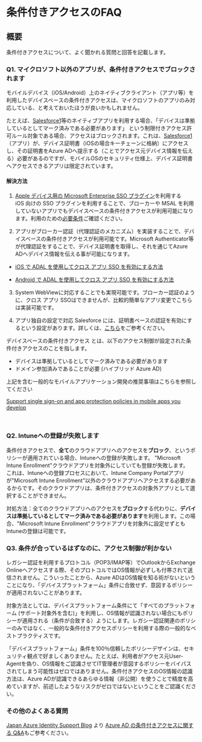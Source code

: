 # 条件付きアクセスのFAQ

## 概要
条件付きアクセスについて、よく聞かれる質問と回答を記載します。


### Q1. マイクロソフト以外のアプリが、条件付きアクセスでブロックされます
モバイルデバイス（iOS/Android）上のネイティブクライアント（アプリ等）を利用したデバイスベースの条件付きアクセスは、マイクロソフトのアプリのみ対応している、と考えておいたほうが良いかもしれません。  
  
たとえば、[Salesforce1](https://itunes.apple.com/us/app/salesforce/id404249815?mt=8)等のネイティブアプリを利用する場合、「デバイスは準拠しているとしてマーク済みである必要があります」 という制限付きアクセス許可ルール対象である場合、アクセスはブロックされます。これは、[Salesforce1](https://itunes.apple.com/us/app/salesforce/id404249815?mt=8)（アプリ）が、デバイス証明書（iOSの場合キーチェーンに格納）にアクセスし、その証明書をAzure ADへ提示する（ことでアクセス元デバイス情報を伝える）必要があるのですが、モバイルOSのセキュリティ仕様上、デバイス証明書へアクセスできるアプリは限定されています。  
  
#### 解決方法
1. [Apple デバイス用の Microsoft Enterprise SSO プラグイン](https://docs.microsoft.com/ja-jp/azure/active-directory/develop/apple-sso-plugin)を利用する  
iOS 向けの SSO プラグインを利用することで、ブローカーや MSAL を利用していないアプリでもデバイスベースの条件付きアクセスが利用可能になります。利用のための[必要条件](https://docs.microsoft.com/ja-jp/azure/active-directory/develop/apple-sso-plugin#requirements)ご確認ください。

2. アプリがブローカー認証（代理認証のメカニズム）を実装することで、デバイスベースの条件付きアクセスが利用可能です。Microsoft Authenticator等が代理認証をすることで、デバイス証明書を取得し、それを通じてAzure ADへデバイス情報を伝える事が可能になります。  
* [iOS で ADAL を使用してクロス アプリ SSO を有効にする方法](https://docs.microsoft.com/ja-jp/azure/active-directory/develop/active-directory-sso-ios)

* [Android で ADAL を使用してクロス アプリ SSO を有効にする方法](https://docs.microsoft.com/ja-jp/azure/active-directory/develop/active-directory-sso-android)

3. System WebViewに対応することでも実現可能です。ブローカー認証のように、クロス アプリ SSOはできませんが、比較的簡単なアプリ変更でこちらは実装可能です。

4. アプリ独自の設定で対応
Salesforce には、証明書ベースの認証を有効にするという設定があります。詳しくは、[こちら](https://help.salesforce.com/articleView?id=000340176&language=ja&type=1&mode=1)をご参考ください。


デバイスベースの条件付きアクセス とは、以下のアクセス制御が設定された条件付きアクセスのことを指します。
* デバイスは準拠しているとしてマーク済みである必要があります
* ドメイン参加済みであることが必要 (ハイブリッド Azure AD) 

上記を含む一般的なモバイルアプリケーション開発の推奨事項はこちらを参照してください

[Support single sign-on and app protection policies in mobile apps you develop](https://docs.microsoft.com/ja-jp/azure/active-directory/develop/mobile-sso-support-overview)

<br>

### Q2. Intuneへの登録が失敗します
条件付きアクセスで、**全て**のクラウドアプリへのアクセスを**ブロック**、というポリシーが適用されている場合、Intuneへの登録が失敗します。
"Microsoft Intune Enrollment"クラウドアプリを対象外にしていても登録が失敗します。  
これは、Intuneへの登録プロセスにおいて、Intune Company Portalアプリが"Microsoft Intune Enrollment"以外のクラウドアプリへアクセスする必要があるからです。そのクラウドアプリは、条件付きアクセスの対象外アプリとして選択することができません。

対処方法：全てのクラウドアプリへのアクセスを**ブロック**する代わりに、**デバイスは準拠しているとしてマーク済みである必要があります**を利用します。この場合、"Microsoft Intune Enrollment"クラウドアプリを対象外に設定せずともIntuneの登録は可能です。

### Q3. 条件が合っているはずなのに、アクセス制御が利かない
レガシー認証を利用するプロトコル（POP3/IMAP等）でOutlookからExchange Onlineへアクセスする際、そのプロトコルではOS情報が必ずしも付帯されて送信されません。こういったことから、Azure ADはOS情報を知る術がないということになり、「デバイスプラットフォーム」条件に合致せず、意図するポリシーが適用されないことがあります。

対象方法としては、デバイスプラットフォーム条件にて「すべてのプラットフォーム (サポート対象外を含む)」を利用し、OS情報が認識されない場合にもポリシーが適用される（条件が合致する）ようにします。レガシー認証関連のポリシーのみではなく、一般的な条件付きアクセスポリシーを利用する際の一般的なベストプラクティスです。

「デバイスプラットフォーム」条件を100％信頼したポリシーデザインは、セキュリティ観点で好ましくありません。たとえば、利用者がアクセス元User-Agentを偽り、OS情報をご認識させてIT管理者が意図するポリシーをバイパスされてしまう可能性はゼロではありません。条件付きアクセスのOS情報の認識方法は、Azure ADが認識できるあらゆる情報（非公開）を使うことで精度を高めていますが、前述したようなリスクがゼロではないということをご認識ください。

### その他のよくある質問

[Japan Azure Identity Support Blog](https://blogs.technet.microsoft.com/jpazureid/) より [Azure AD の条件付きアクセスに関する Q&A](https://blogs.technet.microsoft.com/jpazureid/2017/12/04/conditional-access-qa/)もご参考ください。
